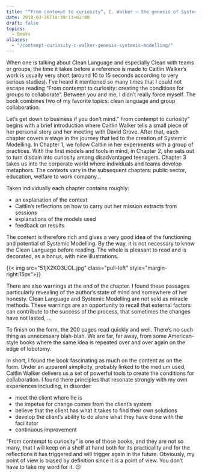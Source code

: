 ```yaml
---
title: "“From contempt to curiosity”, C. Walker – the genesis of Systemic Modelling"
date: 2018-03-26T18:39:13+02:00
draft: false
topics:
  - Books
aliases:
  - "/contempt-curiosity-c-walker-genesis-systemic-modelling/"
---
```


When one is talking about Clean Language and especially Clean with teams or groups, the time it takes before a reference is made to Caitlin Walker’s work is usually very short (around 10 to 15 seconds according to very serious studies). I’ve heard it mentioned so many times that I could not escape reading “From contempt to curiosity: creating the conditions for groups to collaborate”. Between you and me, I didn’t really force myself. The book combines two of my favorite topics: clean language and group collaboration.

Let’s get down to business if you don’t mind.” From contempt to curiosity” begins with a brief introduction where Caitlin Walker tells a small piece of her personal story and her meeting with David Grove. After that, each chapter covers a stage in the journey that led to the creation of Systemic Modelling. In Chapter 1, we follow Caitlin in her experiments with a group of practices. With the first models and tools in mind, in Chapter 2, she sets out to turn disdain into curiosity among disadvantaged teenagers. Chapter 3 takes us into the corporate world where individuals and teams develop metaphors. The contexts vary in the subsequent chapters: public sector, education, welfare to work company…

Taken individually each chapter contains roughly:

- an explanation of the context
- Caitlin’s reflections on how to carry out her mission
extracts from sessions
- explanations of the models used
- feedback on results

The content is therefore rich and gives a very good idea of the functioning and potential of Systemic Modelling. By the way, it is not necessary to know the Clean Language before reading. The whole is pleasant to read and is decorated, as a bonus, with nice illustrations.

{{< img src="51jX2KO3UOL.jpg" class="pull-left" style="margin-right:15px">}}

There are also warnings at the end of the chapter. I found these passages particularly revealing of the author’s state of mind and somewhere of her honesty. Clean Language and Systemic Modelling are not sold as miracle methods. These warnings are an opportunity to recall that external factors can contribute to the success of the process, that sometimes the changes have not lasted, …

To finish on the form, the 200 pages read quickly and well. There’s no such thing as unnecessary blah-blah. We are far, far away, from some American-style books where the same idea is repeated over and over again on the edge of lobotomy.

In short, I found the book fascinating as much on the content as on the form. Under an apparent simplicity, probably linked to the medium used, Caitlin Walker delivers us a set of powerful tools to create the conditions for collaboration. I found there principles that resonate strongly with my own experiences including, in disorder:

- meet the client where he is
- the impetus for change comes from the client’s system
- believe that the client has what it takes to find their own solutions
- develop the client’s ability to do alone what they have done with the facilitator
- continuous improvement

“From contempt to curiosity” is one of those books, and they are not so many, that I will keep on a shelf at hand both for its practicality and for the reflections it has triggered and will trigger again in the future. Obviously, my point of view is biased by definition since it is a point of view. You don’t have to take my word for it. 😉
